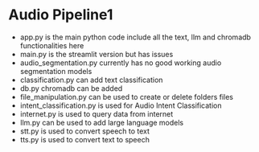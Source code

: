 # Audio Pipeline1

- app.py is the main python code include all the text, llm and chromadb functionalities here
- main.py is the streamlit version but has issues 
- audio_segmentation.py currently has no good working audio segmentation models
- classification.py can add text classification
- db.py chromadb can be added
- file_manipulation.py can be used to create or delete folders files
- intent_classification.py is used for Audio Intent Classification
- internet.py is used to query data from internet
- llm.py can be used to add large language models
- stt.py is used to convert speech to text
- tts.py is used to convert text to speech
